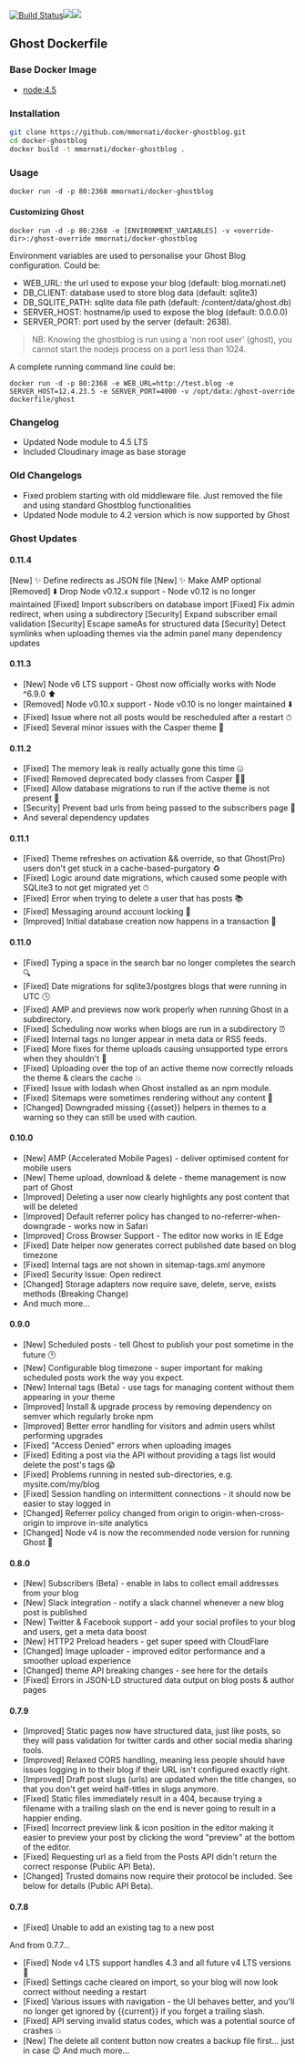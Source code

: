 [![Build Status](https://travis-ci.org/mmornati/docker-ghostblog.svg)](https://travis-ci.org/mmornati/docker-ghostblog)[![](https://images.microbadger.com/badges/image/mmornati/docker-ghostblog.svg)](https://microbadger.com/images/mmornati/docker-ghostblog "Get your own image badge on microbadger.com")[![](https://images.microbadger.com/badges/version/mmornati/docker-ghostblog.svg)](https://microbadger.com/images/mmornati/docker-ghostblog "Get your own version badge on microbadger.com")

## Ghost Dockerfile

### Base Docker Image

* [node:4.5](https://registry.hub.docker.com/_/node/)


### Installation

```bash
git clone https://github.com/mmornati/docker-ghostblog.git
cd docker-ghostblog
docker build -t mmornati/docker-ghostblog .
```

### Usage

    docker run -d -p 80:2368 mmornati/docker-ghostblog

#### Customizing Ghost

    docker run -d -p 80:2368 -e [ENVIRONMENT_VARIABLES] -v <override-dir>:/ghost-override mmornati/docker-ghostblog

Environment variables are used to personalise your Ghost Blog configuration. Could be:

* WEB_URL: the url used to expose your blog (default: blog.mornati.net)
* DB_CLIENT: database used to store blog data (default: sqlite3)
* DB_SQLITE_PATH: sqlite data file path (default: /content/data/ghost.db)
* SERVER_HOST: hostname/ip used to expose the blog (default: 0.0.0.0)
* SERVER_PORT: port used by the server (default: 2638).

> NB: Knowing the ghostblog is run using a 'non root user' (ghost), you cannot start the nodejs process on a port less than 1024.

A complete running command line could be:

    docker run -d -p 80:2368 -e WEB_URL=http://test.blog -e SERVER_HOST=12.4.23.5 -e SERVER_PORT=4000 -v /opt/data:/ghost-override dockerfile/ghost

### Changelog
* Updated Node module to 4.5 LTS
* Included Cloudinary image as base storage

### Old Changelogs
* Fixed problem starting with old middleware file. Just removed the file and using standard Ghostblog functionalities
* Updated Node module to 4.2 version which is now supported by Ghost

### Ghost Updates

#### 0.11.4

[New] ✨ Define redirects as JSON file
[New] ✨ Make AMP optional
[Removed] ⬇️ Drop Node v0.12.x support - Node v0.12 is no longer maintained
[Fixed] Import subscribers on database import
[Fixed] Fix admin redirect, when using a subdirectory
[Security] Expand subscriber email validation
[Security] Escape sameAs for structured data
[Security] Detect symlinks when uploading themes via the admin panel
many dependency updates

#### 0.11.3

* [New] Node v6 LTS support - Ghost now officially works with Node ^6.9.0 ⬆️
* [Removed] Node v0.10.x support - Node v0.10 is no longer maintained ⬇️
* [Fixed] Issue where not all posts would be rescheduled after a restart ⏱
* [Fixed] Several minor issues with the Casper theme 🎨

#### 0.11.2

* [Fixed] The memory leak is really actually gone this time 🤐
* [Fixed] Removed deprecated body classes from Casper 🙅🏽
* [Fixed] Allow database migrations to run if the active theme is not present 🐛
* [Security] Prevent bad urls from being passed to the subscribers page 🚫
* And several dependency updates

#### 0.11.1

* [Fixed] Theme refreshes on activation && override, so that Ghost(Pro) users don't get stuck in a cache-based-purgatory ♻️
* [Fixed] Logic around date migrations, which caused some people with SQLite3 to not get migrated yet ⏱
* [Fixed] Error when trying to delete a user that has posts 📚
* [Fixed] Messaging around account locking 🔐
* [Improved] Initial database creation now happens in a transaction 🎉

#### 0.11.0

* [Fixed] Typing a space in the search bar no longer completes the search 🔍
* [Fixed] Date migrations for sqlite3/postgres blogs that were running in UTC 🕓
* [Fixed] AMP and previews now work properly when running Ghost in a subdirectory.
* [Fixed] Scheduling now works when blogs are run in a subdirectory ⏰
* [Fixed] Internal tags no longer appear in meta data or RSS feeds.
* [Fixed] More fixes for theme uploads causing unsupported type errors when they shouldn't 🐛
* [Fixed] Uploading over the top of an active theme now correctly reloads the theme & clears the cache 💥
* [Fixed] Issue with lodash when Ghost installed as an npm module.
* [Fixed] Sitemaps were sometimes rendering without any content 🔦
* [Changed] Downgraded missing {{asset}} helpers in themes to a warning so they can still be used with caution.

#### 0.10.0

* [New] AMP (Accelerated Mobile Pages) - deliver optimised content for mobile users
* [New] Theme upload, download & delete - theme management is now part of Ghost
* [Improved] Deleting a user now clearly highlights any post content that will be deleted
* [Improved] Default referrer policy has changed to no-referrer-when-downgrade - works now in Safari
* [Improved] Cross Browser Support - The editor now works in IE Edge
* [Fixed] Date helper now generates correct published date based on blog timezone
* [Fixed] Internal tags are not shown in sitemap-tags.xml anymore
* [Fixed] Security Issue: Open redirect
* [Changed] Storage adapters now require save, delete, serve, exists methods (Breaking Change)
* And much more...

#### 0.9.0

* [New] Scheduled posts - tell Ghost to publish your post sometime in the future 🕑
* [New] Configurable blog timezone - super important for making scheduled posts work the way you expect.
* [New] Internal tags (Beta) - use tags for managing content without them appearing in your theme
* [Improved] Install & upgrade process by removing dependency on semver which regularly broke npm
* [Improved] Better error handling for visitors and admin users whilst performing upgrades
* [Fixed] "Access Denied" errors when uploading images
* [Fixed] Editing a post via the API without providing a tags list would delete the post's tags 😱
* [Fixed] Problems running in nested sub-directories, e.g. mysite.com/my/blog
* [Fixed] Session handling on intermittent connections - it should now be easier to stay logged in
* [Changed] Referrer policy changed from origin to origin-when-cross-origin to improve in-site analytics
* [Changed] Node v4 is now the recommended node version for running Ghost 🎉

#### 0.8.0

* [New] Subscribers (Beta) - enable in labs to collect email addresses from your blog
* [New] Slack integration - notify a slack channel whenever a new blog post is published
* [New] Twitter & Facebook support - add your social profiles to your blog and users, get a meta data boost
* [New] HTTP2 Preload headers - get super speed with CloudFlare
* [Changed] Image uploader - improved editor performance and a smoother upload experience
* [Changed] theme API breaking changes - see here for the details
* [Fixed] Errors in JSON-LD structured data output on blog posts & author pages

#### 0.7.9

* [Improved] Static pages now have structured data, just like posts, so they will pass validation for twitter cards and other social media sharing tools.
* [Improved] Relaxed CORS handling, meaning less people should have issues logging in to their blog if their URL isn't configured exactly right.
* [Improved] Draft post slugs (urls) are updated when the title changes, so that you don't get weird half-titles in slugs anymore.
* [Fixed] Static files immediately result in a 404, because trying a filename with a trailing slash on the end is never going to result in a happier ending.
* [Fixed] Incorrect preview link & icon position in the editor making it easier to preview your post by clicking the word "preview" at the bottom of the editor.
* [Fixed] Requesting url as a field from the Posts API didn't return the correct response (Public API Beta).
* [Changed] Trusted domains now require their protocol be included. See below for details (Public API Beta).

#### 0.7.8

* [Fixed] Unable to add an existing tag to a new post

And from 0.7.7...

* [Fixed] Node v4 LTS support handles 4.3 and all future v4 LTS versions 🚀
* [Fixed] Settings cache cleared on import, so your blog will now look correct without needing a restart
* [Fixed] Various issues with navigation - the UI behaves better, and you'll no longer get ignored by {{current}} if you forget a trailing slash.
* [Fixed] API serving invalid status codes, which was a potential source of crashes 💥
* [New] The delete all content button now creates a backup file first... just in case 😉
And much more...
